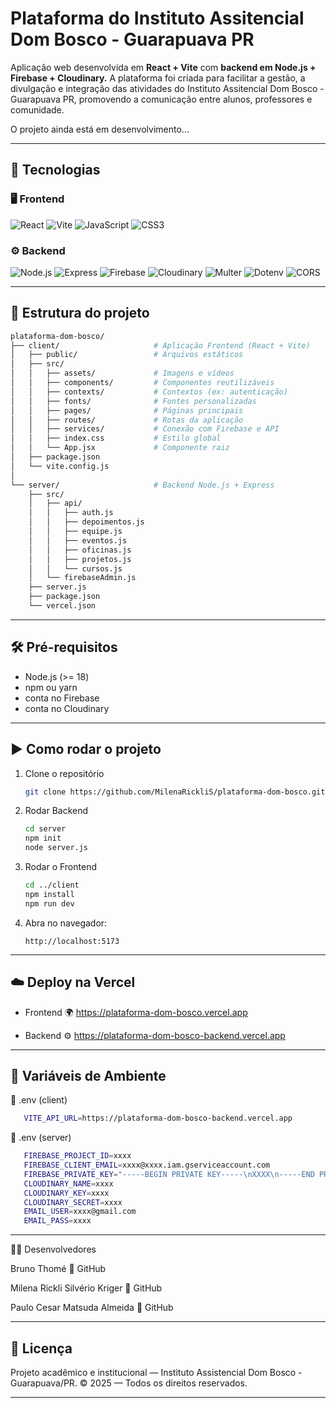 # Plataforma do Instituto Assitencial Dom Bosco - Guarapuava PR

Aplicação web desenvolvida em **React + Vite** com **backend em Node.js + Firebase + Cloudinary.**
A plataforma foi criada para facilitar a gestão, a divulgação e integração das atividades do Instituto Assitencial Dom Bosco - Guarapuava PR, promovendo a comunicação entre alunos, professores e comunidade.

O projeto ainda está em desenvolvimento...

---

## 🚀 Tecnologias

### 🖥️ **Frontend**
![React](https://img.shields.io/badge/React-61DAFB?logo=react&logoColor=white)
![Vite](https://img.shields.io/badge/Vite-646CFF?logo=vite&logoColor=white)
![JavaScript](https://img.shields.io/badge/JavaScript-F7DF1E?logo=javascript&logoColor=black)
![CSS3](https://img.shields.io/badge/CSS3-1572B6?logo=css3&logoColor=white)

### ⚙️ **Backend**
![Node.js](https://img.shields.io/badge/Node.js-339933?logo=node.js&logoColor=white)
![Express](https://img.shields.io/badge/Express-000000?logo=express&logoColor=white)
![Firebase](https://img.shields.io/badge/Firebase-FFCA28?logo=firebase&logoColor=black)
![Cloudinary](https://img.shields.io/badge/Cloudinary-4285F4?logo=cloudinary&logoColor=white)
![Multer](https://img.shields.io/badge/Multer-323330?logo=npm&logoColor=white)
![Dotenv](https://img.shields.io/badge/Dotenv-00C853?logo=npm&logoColor=white)
![CORS](https://img.shields.io/badge/CORS-FF5722?logo=javascript&logoColor=white)


---

## 📂 Estrutura do projeto

```bash
plataforma-dom-bosco/
├── client/                     # Aplicação Frontend (React + Vite)
│   ├── public/                 # Arquivos estáticos
│   ├── src/
│   │   ├── assets/             # Imagens e vídeos
│   │   ├── components/         # Componentes reutilizáveis
│   │   ├── contexts/           # Contextos (ex: autenticação)
│   │   ├── fonts/              # Fontes personalizadas
│   │   ├── pages/              # Páginas principais
│   │   ├── routes/             # Rotas da aplicação
│   │   ├── services/           # Conexão com Firebase e API
│   │   ├── index.css           # Estilo global
│   │   └── App.jsx             # Componente raiz
│   ├── package.json
│   └── vite.config.js
│
└── server/                     # Backend Node.js + Express
    ├── src/
    │   ├── api/
    │   │   ├── auth.js
    │   │   ├── depoimentos.js
    │   │   ├── equipe.js
    │   │   ├── eventos.js
    │   │   ├── oficinas.js
    │   │   ├── projetos.js
    │   │   └── cursos.js
    │   └── firebaseAdmin.js
    ├── server.js
    ├── package.json
    └── vercel.json
```

---

## 🛠️ Pré-requisitos

- Node.js (>= 18)  
- npm ou yarn  
- conta no Firebase
- conta no Cloudinary

---

## ▶️ Como rodar o projeto

1. Clone o repositório  
   ```bash
   git clone https://github.com/MilenaRickliS/plataforma-dom-bosco.git
   ```

2. Rodar Backend 
   ```bash
   cd server
   npm init
   node server.js
   ```

3. Rodar o Frontend  
   ```bash
   cd ../client
   npm install
   npm run dev
   ```

4. Abra no navegador:  
   ```
   http://localhost:5173
   ```

---

## ☁️ Deploy na Vercel

- Frontend
🌍 https://plataforma-dom-bosco.vercel.app

- Backend
⚙️ https://plataforma-dom-bosco-backend.vercel.app

---

## 🔐 Variáveis de Ambiente

📁 .env (client)
```bash
   VITE_API_URL=https://plataforma-dom-bosco-backend.vercel.app
```

📁 .env (server)
```bash
   FIREBASE_PROJECT_ID=xxxx
   FIREBASE_CLIENT_EMAIL=xxxx@xxxx.iam.gserviceaccount.com
   FIREBASE_PRIVATE_KEY="-----BEGIN PRIVATE KEY-----\nXXXX\n-----END PRIVATE KEY-----\n"
   CLOUDINARY_NAME=xxxx
   CLOUDINARY_KEY=xxxx
   CLOUDINARY_SECRET=xxxx
   EMAIL_USER=xxxx@gmail.com
   EMAIL_PASS=xxxx

```

---

🙋‍♀️ Desenvolvedores

Bruno Thomé
🔗 GitHub

Milena Rickli Silvério Kriger
🔗 GitHub

Paulo Cesar Matsuda Almeida
🔗 GitHub

---
## 📜 Licença
Projeto acadêmico e institucional — Instituto Assistencial Dom Bosco - Guarapuava/PR.
© 2025 — Todos os direitos reservados.

---